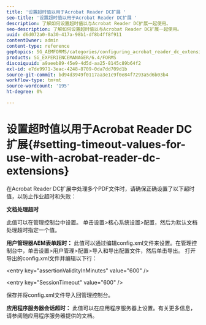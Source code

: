 ```yaml
---
title: '设置超时值以用于Acrobat Reader DC扩展 '
seo-title: '设置超时值以用于Acrobat Reader DC扩展 '
description: 了解如何设置超时值以与Acrobat Reader DC扩展一起使用。
seo-description: 了解如何设置超时值以与Acrobat Reader DC扩展一起使用。
uuid: d6d072a0-0a30-417a-98b1-df8b4ff8f911
contentOwner: admin
content-type: reference
geptopics: SG_AEMFORMS/categories/configuring_acrobat_reader_dc_extensions
products: SG_EXPERIENCEMANAGER/6.4/FORMS
discoiquuid: a9aeeb89-45e9-4d5d-aa25-8145c89b64f2
exl-id: e7de9971-3eac-4248-8709-0da7dd709d1b
source-git-commit: bd94d3949f0117aa3e1c9f0e84f7293a5d6b03b4
workflow-type: tm+mt
source-wordcount: '195'
ht-degree: 0%

---
```


# 设置超时值以用于Acrobat Reader DC扩展{#setting-timeout-values-for-use-with-acrobat-reader-dc-extensions}

在Acrobat Reader DC扩展中处理多个PDF文件时，请确保正确设置了以下超时值，以防止作业超时和失败：

**文档处理超时**

此值可以在管理控制台中设置。 单击设置>核心系统设置>配置，然后为默认文档处理超时指定一个值。

**用户管理器AEM表单超时：** 此值可以通过编辑config.xml文件来设置。在管理控制台中，单击设置>用户管理>配置>导入和导出配置文件，然后单击导出。 打开导出的config.xml文件并编辑以下行：

&lt;entry key=&quot;assertionValidityInMinutes&quot; value=&quot;600&quot; />

&lt;entry key=&quot;SessionTimeout&quot; value=&quot;600&quot; />

保存并将config.xml文件导入回管理控制台。

**应用程序服务器会话超时：** 此值可以在应用程序服务器上设置。有关更多信息，请参阅随应用程序服务器提供的文档。
